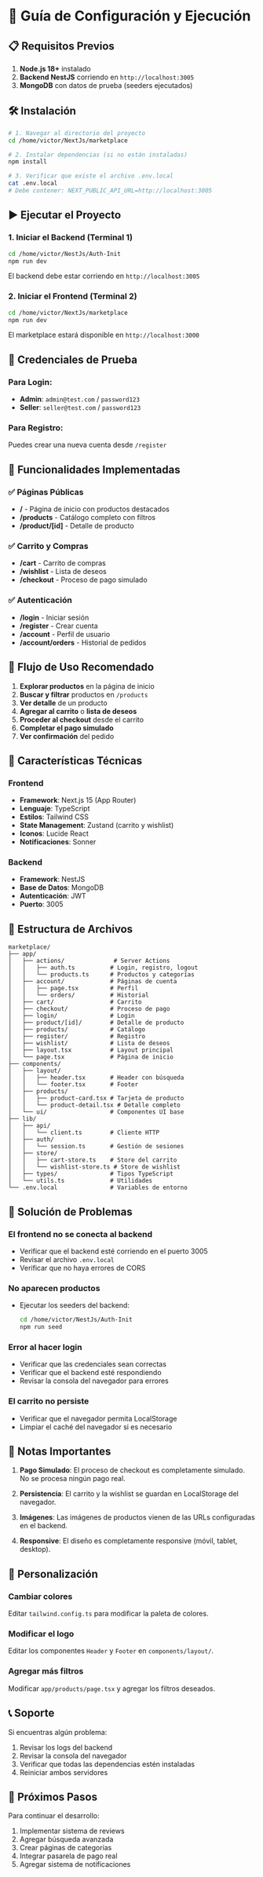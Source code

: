 # 🚀 Guía de Configuración y Ejecución

## 📋 Requisitos Previos

1. **Node.js 18+** instalado
2. **Backend NestJS** corriendo en `http://localhost:3005`
3. **MongoDB** con datos de prueba (seeders ejecutados)

## 🛠️ Instalación

```bash
# 1. Navegar al directorio del proyecto
cd /home/victor/NextJs/marketplace

# 2. Instalar dependencias (si no están instaladas)
npm install

# 3. Verificar que existe el archivo .env.local
cat .env.local
# Debe contener: NEXT_PUBLIC_API_URL=http://localhost:3005
```

## ▶️ Ejecutar el Proyecto

### 1. Iniciar el Backend (Terminal 1)

```bash
cd /home/victor/NestJs/Auth-Init
npm run dev
```

El backend debe estar corriendo en `http://localhost:3005`

### 2. Iniciar el Frontend (Terminal 2)

```bash
cd /home/victor/NextJs/marketplace
npm run dev
```

El marketplace estará disponible en `http://localhost:3000`

## 🧪 Credenciales de Prueba

### Para Login:
- **Admin**: `admin@test.com` / `password123`
- **Seller**: `seller@test.com` / `password123`

### Para Registro:
Puedes crear una nueva cuenta desde `/register`

## 📱 Funcionalidades Implementadas

### ✅ Páginas Públicas
- **/** - Página de inicio con productos destacados
- **/products** - Catálogo completo con filtros
- **/product/[id]** - Detalle de producto

### ✅ Carrito y Compras
- **/cart** - Carrito de compras
- **/wishlist** - Lista de deseos
- **/checkout** - Proceso de pago simulado

### ✅ Autenticación
- **/login** - Iniciar sesión
- **/register** - Crear cuenta
- **/account** - Perfil de usuario
- **/account/orders** - Historial de pedidos

## 🎯 Flujo de Uso Recomendado

1. **Explorar productos** en la página de inicio
2. **Buscar y filtrar** productos en `/products`
3. **Ver detalle** de un producto
4. **Agregar al carrito** o **lista de deseos**
5. **Proceder al checkout** desde el carrito
6. **Completar el pago simulado**
7. **Ver confirmación** del pedido

## 🔧 Características Técnicas

### Frontend
- **Framework**: Next.js 15 (App Router)
- **Lenguaje**: TypeScript
- **Estilos**: Tailwind CSS
- **State Management**: Zustand (carrito y wishlist)
- **Iconos**: Lucide React
- **Notificaciones**: Sonner

### Backend
- **Framework**: NestJS
- **Base de Datos**: MongoDB
- **Autenticación**: JWT
- **Puerto**: 3005

## 📂 Estructura de Archivos

```
marketplace/
├── app/
│   ├── actions/              # Server Actions
│   │   ├── auth.ts          # Login, registro, logout
│   │   └── products.ts      # Productos y categorías
│   ├── account/             # Páginas de cuenta
│   │   ├── page.tsx         # Perfil
│   │   └── orders/          # Historial
│   ├── cart/                # Carrito
│   ├── checkout/            # Proceso de pago
│   ├── login/               # Login
│   ├── product/[id]/        # Detalle de producto
│   ├── products/            # Catálogo
│   ├── register/            # Registro
│   ├── wishlist/            # Lista de deseos
│   ├── layout.tsx           # Layout principal
│   └── page.tsx             # Página de inicio
├── components/
│   ├── layout/
│   │   ├── header.tsx       # Header con búsqueda
│   │   └── footer.tsx       # Footer
│   ├── products/
│   │   ├── product-card.tsx # Tarjeta de producto
│   │   └── product-detail.tsx # Detalle completo
│   └── ui/                  # Componentes UI base
├── lib/
│   ├── api/
│   │   └── client.ts        # Cliente HTTP
│   ├── auth/
│   │   └── session.ts       # Gestión de sesiones
│   ├── store/
│   │   ├── cart-store.ts    # Store del carrito
│   │   └── wishlist-store.ts # Store de wishlist
│   ├── types/               # Tipos TypeScript
│   └── utils.ts             # Utilidades
└── .env.local               # Variables de entorno
```

## 🐛 Solución de Problemas

### El frontend no se conecta al backend
- Verificar que el backend esté corriendo en el puerto 3005
- Revisar el archivo `.env.local`
- Verificar que no haya errores de CORS

### No aparecen productos
- Ejecutar los seeders del backend:
  ```bash
  cd /home/victor/NestJs/Auth-Init
  npm run seed
  ```

### Error al hacer login
- Verificar que las credenciales sean correctas
- Verificar que el backend esté respondiendo
- Revisar la consola del navegador para errores

### El carrito no persiste
- Verificar que el navegador permita LocalStorage
- Limpiar el caché del navegador si es necesario

## 📝 Notas Importantes

1. **Pago Simulado**: El proceso de checkout es completamente simulado. No se procesa ningún pago real.

2. **Persistencia**: El carrito y la wishlist se guardan en LocalStorage del navegador.

3. **Imágenes**: Las imágenes de productos vienen de las URLs configuradas en el backend.

4. **Responsive**: El diseño es completamente responsive (móvil, tablet, desktop).

## 🎨 Personalización

### Cambiar colores
Editar `tailwind.config.ts` para modificar la paleta de colores.

### Modificar el logo
Editar los componentes `Header` y `Footer` en `components/layout/`.

### Agregar más filtros
Modificar `app/products/page.tsx` y agregar los filtros deseados.

## 📞 Soporte

Si encuentras algún problema:
1. Revisar los logs del backend
2. Revisar la consola del navegador
3. Verificar que todas las dependencias estén instaladas
4. Reiniciar ambos servidores

## 🚀 Próximos Pasos

Para continuar el desarrollo:
1. Implementar sistema de reviews
2. Agregar búsqueda avanzada
3. Crear páginas de categorías
4. Integrar pasarela de pago real
5. Agregar sistema de notificaciones
